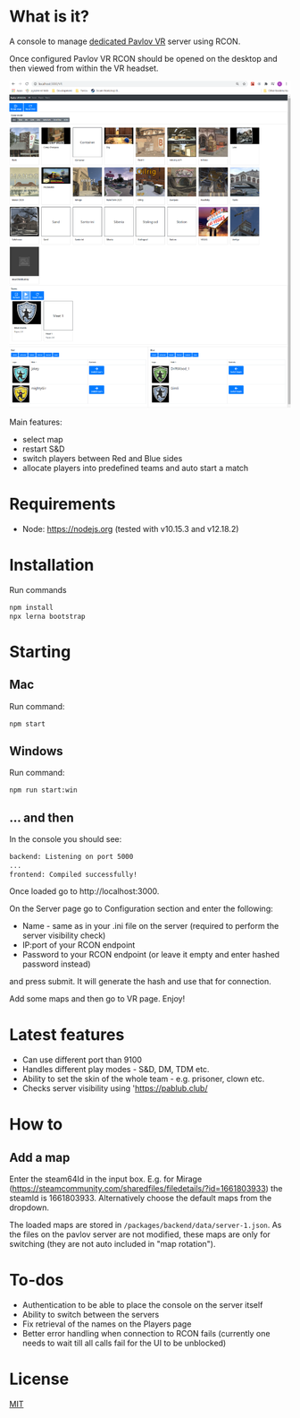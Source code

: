 # What is it?

A console to manage [dedicated Pavlov VR](http://wiki.pavlov-vr.com/index.php?title=Dedicated_server) server using RCON.

Once configured Pavlov VR RCON should be opened on the desktop and then viewed from within the VR headset.

<img src="./VR screen.png">

Main features:

- select map
- restart S&D
- switch players between Red and Blue sides
- allocate players into predefined teams and auto start a match

# Requirements

- Node: https://nodejs.org (tested with v10.15.3 and v12.18.2)

# Installation

Run commands
````
npm install
npx lerna bootstrap
````

# Starting
## Mac
Run command:
````
npm start
````

## Windows
Run command:
````
npm run start:win
````

## ... and then

In the console you should see:
````
backend: Listening on port 5000
...
frontend: Compiled successfully!
````

Once loaded go to http://localhost:3000.

On the Server page go to Configuration section and enter the following:

- Name - same as in your .ini file on the server (required to perform the server visibility check)
- IP:port of your RCON endpoint
- Password to your RCON endpoint (or leave it empty and enter hashed password instead)

and press submit. It will generate the hash and use that for connection.

Add some maps and then go to VR page. Enjoy!

# Latest features

- Can use different port than 9100
- Handles different play modes - S&D, DM, TDM etc.
- Ability to set the skin of the whole team - e.g. prisoner, clown etc.
- Checks server visibility using 'https://pablub.club/

# How to

## Add a map

Enter the steam64Id in the input box. E.g. for Mirage (https://steamcommunity.com/sharedfiles/filedetails/?id=1661803933) the steamId is 1661803933. Alternatively choose the default maps from the dropdown.

The loaded maps are stored in `/packages/backend/data/server-1.json`. As the files on the pavlov server are not modified, these maps are only for switching (they are not auto included in "map rotation").

# To-dos

- Authentication to be able to place the console on the server itself
- Ability to switch between the servers
- Fix retrieval of the names on the Players page
- Better error handling when connection to RCON fails (currently one needs to wait till all calls fail for the UI to be unblocked)

# License

[MIT](LICENSE)

